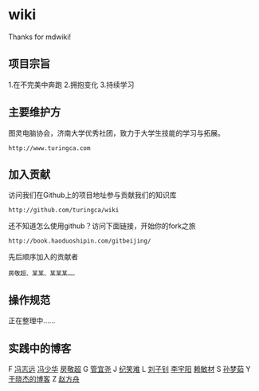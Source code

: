 wiki
=====

Thanks for mdwiki!

项目宗旨
----------

1.在不完美中奔跑
2.拥抱变化
3.持续学习

主要维护方
----------

图灵电脑协会，济南大学优秀社团，致力于大学生技能的学习与拓展。

    http://www.turingca.com


加入贡献
----------

访问我们在Github上的项目地址参与贡献我们的知识库

    http://github.com/turingca/wiki
    
还不知道怎么使用github？访问下面链接，开始你的fork之旅

    http://book.haoduoshipin.com/gitbeijing/

先后顺序加入的贡献者

    房敬超、某某、某某某……
    
操作规范
----------
正在整理中……


实践中的博客
------------
F
[冯志远](http://vvwall.com)
[冯少华](http://www.sharefood.space)
[房敬超](http://jingchaofang.com)
G
[管宜尧](http://aicode.cc) 
J
[纪笑难](http://isunday.top/)
L
[刘子钊](http://lzzone.top/)
[李宇阳](http://memeda.link/)
[赖敏材](https://morningsky.github.io/)
S
[孙梦茹](http://sevenskey.sinaapp.com/)
Y
[于晓杰的博客](http://blog.csdn.net/shield_sky)
Z
[赵方舟](http://www.csharpstudy.cn/)
